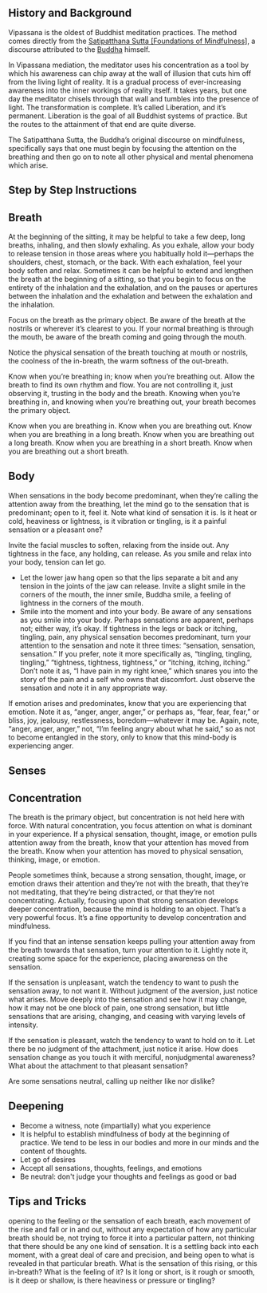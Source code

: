 

## History and Background

Vipassana is the oldest of Buddhist meditation practices. The method comes directly from the [Satipatthana Sutta [Foundations of Mindfulness]](https://tricycle.org/trikedaily/satipatthana-sutta-mindfulness/), a discourse attributed to the [Buddha](https://tricycle.org/beginners/buddhism/who-was-the-buddha/) himself.

In Vipassana mediation, the meditator uses his concentration as a tool by which his awareness can chip away at the wall of illusion that cuts him off from the living light of reality. It is a gradual process of ever-increasing awareness into the inner workings of reality itself. It takes years, but one day the meditator chisels through that wall and tumbles into the presence of light. The transformation is complete. It’s called Liberation, and it’s permanent. Liberation is the goal of all Buddhist systems of practice. But the routes to the attainment of that end are quite diverse.

The Satipatthana Sutta, the Buddha’s original discourse on mindfulness, specifically says that one must begin by focusing the attention on the breathing and then go on to note all other physical and mental phenomena which arise.

## Step by Step Instructions


## Breath
At the beginning of the sitting, it may be helpful to take a few deep, long breaths, inhaling, and then slowly exhaling. As you exhale, allow your body to release tension in those areas where you habitually hold it—perhaps the shoulders, chest, stomach, or the back. With each exhalation, feel your body soften and relax. Sometimes it can be helpful to extend and lengthen the breath at the beginning of a sitting, so that you begin to focus on the entirety of the inhalation and the exhalation, and on the pauses or apertures between the inhalation and the exhalation and between the exhalation and the inhalation.

Focus on the breath as the primary object. Be aware of the breath at the nostrils or wherever it’s clearest to you. If your normal breathing is through the mouth, be aware of the breath coming and going through the mouth.

Notice the physical sensation of the breath touching at mouth or nostrils, the coolness of the in-breath, the warm softness of the out-breath.

Know when you’re breathing in; know when you’re breathing out. Allow the breath to find its own rhythm and flow. You are not controlling it, just observing it, trusting in the body and the breath. Knowing when you’re breathing in, and knowing when you’re breathing out, your breath becomes the primary object.

Know when you are breathing in. Know when you are breathing out. Know when you are breathing in a long breath. Know when you are breathing out a long breath. Know when you are breathing in a short breath. Know when you are breathing out a short breath.
## Body

When sensations in the body become predominant, when they’re calling the attention away from the breathing, let the mind go to the sensation that is predominant; open to it, feel it. Note what kind of sensation it is. Is it heat or cold, heaviness or lightness, is it vibration or tingling, is it a painful sensation or a pleasant one?

Invite the facial muscles to soften, relaxing from the inside out. Any tightness in the face, any holding, can release. As you smile and relax into your body, tension can let go.
- Let the lower jaw hang open so that the lips separate a bit and any tension in the joints of the jaw can release. Invite a slight smile in the corners of the mouth, the inner smile, Buddha smile, a feeling of lightness in the corners of the mouth.
- Smile into the moment and into your body. Be aware of any sensations as you smile into your body. Perhaps sensations are apparent, perhaps not; either way, it’s okay.
If tightness in the legs or back or itching, tingling, pain, any physical sensation becomes predominant, turn your attention to the sensation and note it three times: “sensation, sensation, sensation.” If you prefer, note it more specifically as, “tingling, tingling, tingling,” “tightness, tightness, tightness,” or “itching, itching, itching.” Don’t note it as, “I have pain in my right knee,” which snares you into the story of the pain and a self who owns that discomfort. Just observe the sensation and note it in any appropriate way.

If emotion arises and predominates, know that you are experiencing that emotion. Note it as, “anger, anger, anger,” or perhaps as, “fear, fear, fear,” or bliss, joy, jealousy, restlessness, boredom—whatever it may be. Again, note, “anger, anger, anger,” not, “I’m feeling angry about what he said,” so as not to become entangled in the story, only to know that this mind-body is experiencing anger.

## Senses



## Concentration

The breath is the primary object, but concentration is not held here with force. With natural concentration, you focus attention on what is dominant in your experience. If a physical sensation, thought, image, or emotion pulls attention away from the breath, know that your attention has moved from the breath. Know when your attention has moved to physical sensation, thinking, image, or emotion.

People sometimes think, because a strong sensation, thought, image, or emotion draws their attention and they’re not with the breath, that they’re not meditating, that they’re being distracted, or that they’re not concentrating. Actually, focusing upon that strong sensation develops deeper concentration, because the mind is holding to an object. That’s a very powerful focus. It’s a fine opportunity to develop concentration and mindfulness.

If you find that an intense sensation keeps pulling your attention away from the breath towards that sensation, turn your attention to it. Lightly note it, creating some space for the experience, placing awareness on the sensation.

If the sensation is unpleasant, watch the tendency to want to push the sensation away, to not want it. Without judgment of the aversion, just notice what arises. Move deeply into the sensation and see how it may change, how it may not be one block of pain, one strong sensation, but little sensations that are arising, changing, and ceasing with varying levels of intensity.

If the sensation is pleasant, watch the tendency to want to hold on to it. Let there be no judgment of the attachment, just notice it arise. How does sensation change as you touch it with merciful, nonjudgmental awareness? What about the attachment to that pleasant sensation?

Are some sensations neutral, calling up neither like nor dislike?

## Deepening



- Become a witness, note (impartially) what you experience
- It is helpful to establish mindfulness of body at the beginning of practice. We tend to be less in our bodies and more in our minds and the content of thoughts.
- Let go of desires
- Accept all sensations, thoughts, feelings, and emotions 
- Be neutral: don't judge your thoughts and feelings as good or bad


## Tips and Tricks



opening to the feeling or the sensation of each breath, each movement of the rise and fall or in and out, without any expectation of how any particular breath should be, not trying to force it into a particular pattern, not thinking that there should be any one kind of sensation. It is a settling back into each moment, with a great deal of care and precision, and being open to what is revealed in that particular breath. What is the sensation of this rising, or this in-breath? What is the feeling of it? Is it long or short, is it rough or smooth, is it deep or shallow, is there heaviness or pressure or tingling?




